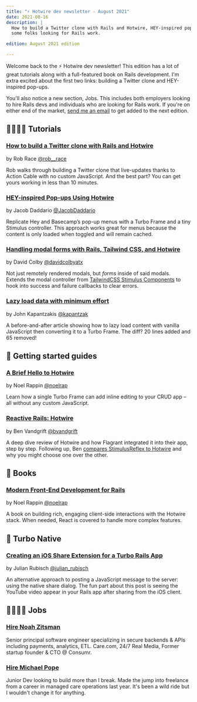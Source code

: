 ```yaml
---
title: "⚡️ Hotwire dev newsletter - August 2021"
date: 2021-08-16
description: |
  How to build a Twitter clone with Rails and Hotwire, HEY-inspired pop-ups, and
  some folks looking for Rails work.

edition: August 2021 edition

---
```


Welcome back to the ⚡️ Hotwire dev newsletter! This edition has a lot of great tutorials along with a full-featured book on Rails development. I'm extra excited about the first two links: building a Twitter clone and HEY-inspired pop-ups.

You'll also notice a new section, Jobs. This includes both employers looking to hire Rails devs and individuals who are looking for Rails work. If you're on either end of the market, [send me an email](mailto:joe@masilotti.com) to get added to the next edition.

## 👩‍🏫👨‍🏫 Tutorials

### [How to build a Twitter clone with Rails and Hotwire](https://robrace.dev/build-a-twitter-clone-with-rails-hotwire/)

by Rob Race [@rob__race](https://twitter.com/rob__race)

Rob walks through building a Twitter clone that live-updates thanks to Action Cable with no custom JavaScript. And the best part? You can get yours working in less than 10 minutes.

### [HEY-inspired Pop-ups Using Hotwire](https://dev.to/jacobdaddario/hey-style-pop-ups-using-turbo-14p7)

by Jacob Daddario [@JacobDaddario](https://twitter.com/JacobDaddario)

Replicate Hey and Basecamp’s pop-up menus with a Turbo Frame and a tiny Stimulus controller. This approach works great for menus because the content is only loaded when toggled and will remain cached.

### [Handling modal forms with Rails, Tailwind CSS, and Hotwire](https://www.colby.so/posts/handling-modal-forms-with-rails-and-hotwire)

by David Colby [@davidcolbyatx](https://twitter.com/davidcolbyatx)

Not just remotely rendered modals, but _forms_ inside of said modals. Extends the modal controller from [TailwindCSS Stimulus Components](https://github.com/excid3/tailwindcss-stimulus-components) to hook into success and failure callbacks to clear errors.

### [Lazy load data with minimum effort](https://engineering.skroutz.gr/blog/using_hotwire_to_lazy_load_data/)

by John Kapantzakis [@kapantzak](https://twitter.com/kapantzak)

A before-and-after article showing how to lazy load content with vanilla JavaScript then converting it to a Turbo Frame. The diff? 20 lines added and 65 removed!

## 🏁 Getting started guides

### [A Brief Hello to Hotwire](https://medium.com/pragmatic-programmers/a-brief-hello-to-hotwire-ea38c1258564)

by Noel Rappin [@noelrap](https://twitter.com/noelrap)

Learn how a single Turbo Frame can add inline editing to your CRUD app – all without any custom JavaScript.

### [Reactive Rails: Hotwire](https://www.beflagrant.com/blog/reactive-rails-hotwire)

by Ben Vandgrift [@bvandgrift](https://twitter.com/bvandgrift)

A deep dive review of Hotwire and how Flagrant integrated it into their app, step by step. Following up, Ben [compares StimulusReflex to Hotwire](https://www.beflagrant.com/blog/reactive-rails-comparing-stimulusreflex-and-hotwire) and why you might choose one over the other.

## 📘 Books

### [Modern Front-End Development for Rails](https://pragprog.com//titles/nrclient/modern-front-end-development-for-rails/)

by Noel Rappin [@noelrap](https://twitter.com/noelrap)

A book on building rich, engaging client-side interactions with the Hotwire stack. When needed, React is covered to handle more complex features.

## 📱 Turbo Native

### [Creating an iOS Share Extension for a Turbo Rails App](https://blog.minthesize.com/turbo-native)

by Julian Rubisch [@julian_rubisch](https://twitter.com/julian_rubisch)

An alternative approach to posting a JavaScript message to the server: using the native share dialog. The fun part about this post is seeing the YouTube video appear in your Rails app after sharing from the iOS client.

## 👩‍💻👨‍💻 Jobs

### [Hire Noah Zitsman](http://www.noahzitsman.com)

Senior principal software engineer specializing in secure backends & APIs including payments, analytics, ETL. Care.com, 24/7 Real Media, Former startup founder & CTO @ Consumr.

### [Hire Michael Pope](https://somethingkiller.com)

Junior Dev looking to build more than I break. Made the jump into freelance from a career in managed care operations last year. It's been a wild ride but I wouldn't change it for anything.
